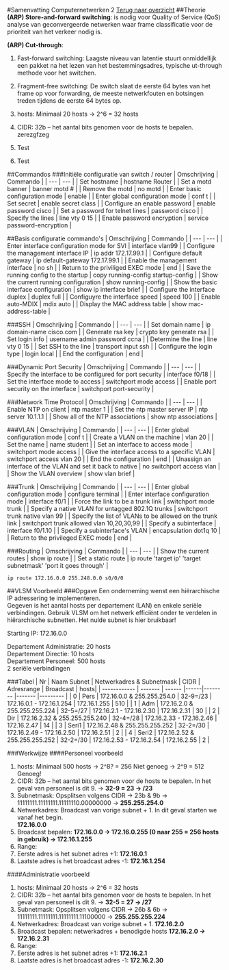 #Samenvatting Computernetwerken 2
[Terug naar overzicht](./README.md)
##Theorie
**(ARP) Store-and-forward switching**: is nodig voor Quality of Service (QoS) analyse van geconvergeerde netwerken waar frame classificatie voor de prioriteit van het verkeer  nodig is. 

**(ARP) Cut-through**:  
1. Fast-forward switching: Laagste niveau van latentie stuurt onmiddellijk een pakket na het lezen van het bestemmingsadres, typische  ut-through methode voor het switchen.
2. Fragment-free switching: De switch slaat de eerste 64 bytes van het frame op voor forwarding, de meeste netwerkfouten en botsingen treden tijdens de eerste 64 bytes op.

1. hosts: Minimaal 20 hosts -> 2^6 = 32 hosts 
2. CIDR: 32b – het aantal bits  genomen voor de hosts te bepalen. 
zerezgfzeg
1. Test
2. Test


##Commandos
###Initiële configuratie van switch / router
| Omschrijving | Commando |
| --- | --- |
|	Set hostname	|	hostname Router	|
|	Set a motd banner	|	banner motd #	|
|	Remove the motd	|	no motd	|
|	Enter basic configuration mode	|	enable	|
|	Enter global configuration mode	|	conf t	|
| Set secret | enable secret class |
| Configure an enable password | enable password cisco |
| Set a password for telnet lines | password cisco |
| Specify the lines | line vty 0 15 |
| Enable password encryption | service password-encryption |

##Basis configuratie commando's
| Omschrijving | Commando |
| --- | --- |
|	Enter interface configuration mode for SVI	|	interface vlan99	|
|	Configure the management interface IP	|	ip addr 172.17.99.1	|
|	Configure default gateway |	ip default-gateway 172.17.99.1 |
|	Enable the management interface	|	no sh |
|	Return to the priviliged EXEC mode	|	end	|
|	Save the running config to the startup	|	copy running-config startup-config	|
|	Show the current running configuration 	|	show running-config	|
|	Show the basic interface configuration	|	show ip interface brief	|
| 	Configure the interface duplex	|	duplex full	|
|	Configuyre the interface speed 	|	speed 100	|
|	Enable auto-MDIX	|	mdix auto |
| 	Display the MAC address table 	|	show mac-address-table	|

###SSH
| Omschrijving | Commando |
| --- | --- |
|	Set domain name	|	ip domain-name cisco.com	|
|	Generate rsa key	|	crypto key generate rsa	|
|	Set login info	|	username admin password ccna	|
|	Determine the line	|	line vty 0 15	|
|	Set SSH to the line	|	transport input ssh	|
|	Configure the login type	|	login local	|
|	End the configuration	|	end 	|

###Dynamic Port Security
| Omschrijving | Commando |
| --- | --- |
|	Specify the interface to be configured for port security	|	interface f0/18	|
|	Set the interface mode to access	|	switchport mode access	|
|	Enable port security on the interface	|	switchport port-security	|

###Network Time Protocol
| Omschrijving | Commando |
| --- | --- |
|	Enable NTP on client	|	ntp master 1	|
|	Set the ntp master server IP	|	ntp server 10.1.1.1	|
|	Show all of the NTP associations	|	show ntp associations	|

###VLAN
| Omschrijving | Commando |
| --- | --- |
|	Enter global configuration mode	|	conf t	|
|	Create a VLAN on the machine	|	vlan 20	|
|	Set the name	|	name student	|
|	Set an interface to access mode	|	switchport mode access	|
|	Give the interface access to a specific VLAN	|	switchport access vlan 20	|
|	End the configuration	|	end	|
|	Unassign an interface of the VLAN and set it back to native |	no switchport access vlan |
|	Show the VLAN overview	|	show vlan brief	|

###Trunk
| Omschrijving | Commando |
| --- | --- |
|	Enter global configuration mode	|	configure terminal	|
|	Enter interface configuration mode	|	interface f0/1	|
|	Force the link to be a trunk link	|	switchport mode trunk	|
|	Specify a native VLAN for untagged 802.1Q trunks	|	switchport trunk native vlan 99	|
|	Specify the list of VLANs to be allowed on the trunk link	|	switchport trunk allowed vlan 10,20,30,99	|
| Specify a subinterface | interface f0/1.10 |
| Specify a subinterface's VLAN | encapsulation dot1q 10 |
|	Return to the privileged EXEC mode	|	end	|

###Routing
| Omschrijving | Commando |
| --- | --- |
| Show the current routes | show ip route |
| Set a static route | ip route 'target ip' 'target subnetmask' 'port it goes through' |

`ip route 172.16.0.0 255.248.0.0 s0/0/0`

##VLSM Voorbeeld
###Opgave
Een onderneming wenst een hiërarchische IP adressering te implementeren.   
Gegeven is het aantal hosts per departement (LAN) en enkele seriële verbindingen. Gebruik VLSM om het netwerk efficiënt onder te verdelen in hiërarchische subnetten. Het nulde subnet is hier bruikbaar!  

Starting IP: 172.16.0.0
 
Departement Administratie: 20 hosts  
Departement Directie: 10 hosts  
Departement Personeel: 500 hosts  
2 seriële verbindingen  

###Tabel
| Nr   | Naam Subnet   | Netwerkadres & Subnetmask | CIDR | Adresrange | Broadcast | hosts|
| ------------ | -------  | ------  |------|--------    |-------    |--------- |
| 0 	 | Pers  | 172.16.0.0 & 255.255.254.0  | 32-9=/23 | 172.16.0.1 - 172.16.1.254    | 172.16.1.255    | 510 |
| 1 	 | Adm  | 172.16.2.0 & 255.255.255.224  | 32-5=/27 | 172.16.2.1 - 172.16.2.30    | 172.16.2.31    | 30 |
| 2 	 | Dir  | 172.16.2.32 & 255.255.255.240  | 32-4=/28 | 172.16.2.33 - 172.16.2.46    | 172.16.2.47    | 14 |
| 3 	 | Seri1  | 172.16.2.48 & 255.255.255.252  | 32-2=/30 | 172.16.2.49 - 172.16.2.50    | 172.16.2.51    | 2 |
| 4 	 | Seri2  | 172.16.2.52 & 255.255.255.252  | 32-2=/30 | 172.16.2.53 - 172.16.2.54    | 172.16.2.55   | 2 |

###Werkwijze
####Personeel voorbeeld
1. hosts: Minimaal 500 hosts -> 2^8? = 256 Niet genoeg -> 2^9 = 512 Genoeg! 
2. CIDR: 32b – het aantal bits  genomen voor de hosts te bepalen. 
In het geval van personeel is dit 9. ->  **32-9 = 23 -> /23**
3. Subnetmask: Opsplitsen volgens CIDR -> 23b & 9b -> 11111111.11111111.11111110.00000000 -> 
**255.255.254.0**
4. Netwerkadres: Broadcast van vorige subnet + 1. In dit geval starten we vanaf het begin.  
**172.16.0.0**
5. Broadcast bepalen:
**172.16.0.0 -> 172.16.0.255 (0 naar 255 = 256 hosts in gebruik) -> 172.16.1.255**
6. Range: 
 1. Eerste adres is het subnet adres +1: **172.16.0.1**
 2. Laatste adres is het broadcast adres -1: **172.16.1.254**

####Administratie voorbeeld
1. hosts: Minimaal 20 hosts -> 2^6 = 32 hosts 
2. CIDR: 32b – het aantal bits  genomen voor de hosts te bepalen. 
In het geval van personeel is dit 9. ->  **32-5 = 27 -> /27**
3. Subnetmask: Opsplitsen volgens CIDR -> 26b & 6b -> 11111111.11111111.11111111.11100000 -> 
**255.255.255.224**
4. Netwerkadres: Broadcast van vorige subnet + 1.
**172.16.2.0**
5. Broadcast bepalen: netwerkadres + benodigde hosts
**172.16.2.0 -> 172.16.2.31**
6. Range: 
 1. Eerste adres is het subnet adres +1: **172.16.2.1**
 2. Laatste adres is het broadcast adres -1: **172.16.2.30**
